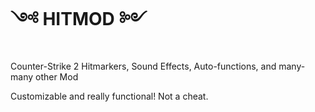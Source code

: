# ༺ HITMOD ༻
Counter-Strike 2 Hitmarkers, Sound Effects, Auto-functions, and many-many other Mod

Customizable and really functional! Not a cheat.

